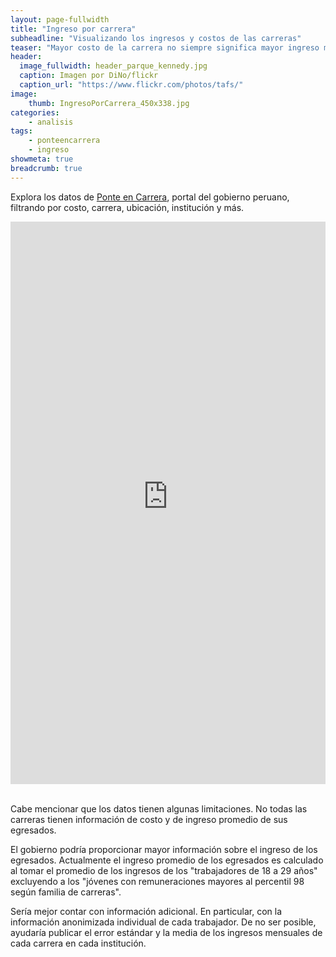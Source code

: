 ```yaml
---
layout: page-fullwidth
title: "Ingreso por carrera"
subheadline: "Visualizando los ingresos y costos de las carreras"
teaser: "Mayor costo de la carrera no siempre significa mayor ingreso mensual de los egresados"
header:
  image_fullwidth: header_parque_kennedy.jpg
  caption: Imagen por DiNo/flickr
  caption_url: "https://www.flickr.com/photos/tafs/"
image:
    thumb: IngresoPorCarrera_450x338.jpg
categories:
    - analisis
tags:
    - ponteencarrera
    - ingreso
showmeta: true
breadcrumb: true
--- 
```


 Explora los datos de [Ponte en Carrera](http://ponteencarrera.pe), portal del gobierno peruano, filtrando por costo, carrera, ubicación, institución y más. 

<iframe src="http://ec2-54-201-33-200.us-west-2.compute.amazonaws.com:3838/SalaryByProgram/"  style="width: 100%" frameBorder="0" height="900" scrolling="yes" seamless="seamless" 
class="myIframe">
</iframe>

<script type="text/javascript" language="javascript"> 
$('.myIframe').css('height', $(window).height()+'px');
</script>

<br>
<br>

Cabe mencionar que los datos tienen algunas limitaciones. No todas las carreras tienen información de costo y de ingreso promedio de sus egresados. 

El gobierno podría proporcionar mayor información sobre el ingreso de los egresados. 
Actualmente el ingreso promedio de los egresados es calculado al tomar el promedio de los ingresos de los "trabajadores de 18 a 29 años" excluyendo a los "jóvenes con remuneraciones mayores al percentil 98 según familia de carreras". 

Sería mejor contar con información adicional. En particular, con la información anonimizada individual de cada trabajador. De no ser posible, ayudaría publicar el error estándar  y la media de los ingresos mensuales de cada carrera en cada institución.
